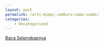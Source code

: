 ```yaml
---
layout: post
permalink: /arti-mimpi-cemburu-sama-suami/
categories:
    - Uncategorized
---
```


[Baca Selengkapnya](/01)